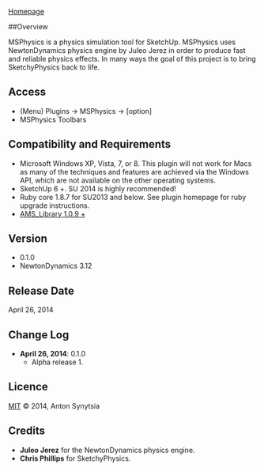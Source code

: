 [Homepage](http://sketchucation.com/forums/viewtopic.php?f=323&t=56852)

##Overview

MSPhysics is a physics simulation tool for SketchUp. MSPhysics uses
NewtonDynamics physics engine by Juleo Jerez in order to produce fast and
reliable physics effects. In many ways the goal of this project is to bring
SketchyPhysics back to life.


## Access

* (Menu) Plugins → MSPhysics → [option]
* MSPhysics Toolbars


## Compatibility and Requirements

* Microsoft Windows XP, Vista, 7, or 8.
  This plugin will not work for Macs as many of the techniques and features are
  achieved via the Windows API, which are not available on the other operating
  systems.
* SketchUp 6 +.
  SU 2014 is highly recommended!
* Ruby core 1.8.7 for SU2013 and below.
  See plugin homepage for ruby upgrade instructions.
* [AMS_Library 1.0.9 +](http://sketchucation.com/forums/viewtopic.php?f=323&t=55067#p499835)


## Version

* 0.1.0
* NewtonDynamics 3.12


## Release Date

April 26, 2014


## Change Log

* **April 26, 2014**: 0.1.0
    - Alpha release 1.


## Licence

[MIT](http://opensource.org/licenses/MIT) © 2014, Anton Synytsia


## Credits

* <b>Juleo Jerez</b> for the NewtonDynamics physics engine.
* <b>Chris Phillips</b> for SketchyPhysics.
